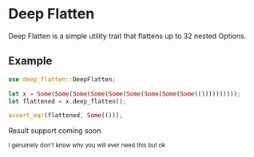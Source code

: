# Deep Flatten

Deep Flatten is a simple utility trait that flattens up to 32 nested Options.


## Example

```rust
use deep_flatten::DeepFlatten;

let x = Some(Some(Some(Some(Some(Some(Some(Some(Some(())))))))));
let flattened = x.deep_flatten();

assert_eq!(flattened, Some(()));
```

Result support coming soon.

<sub>I genuinely don't know why you will ever need this but ok</sub>
